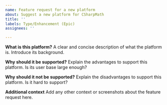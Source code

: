 ```yaml
---
name: Feature request for a new platform
about: Suggest a new platform for CSharpMath
title: ''
labels: Type/Enhancement (Epic)
assignees: ''

---
```


**What is this platform?**
A clear and concise description of what the platform is. Introduce its background.

**Why should it be supported?**
Explain the advantages to support this platform. Is its user base large enough?

**Why should it not be supported?**
Explain the disadvantages to support this platform. Is it hard to support?

**Additional context**
Add any other context or screenshots about the feature request here.

